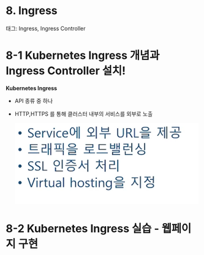# 8. Ingress

태그: Ingress, Ingress Controller

# **8-1 Kubernetes Ingress 개념과 Ingress Controller 설치!**

**Kubernetes Ingress**

- API 종류 중 하나
- HTTP,HTTPS 를 통해 클러스터 내부의 서비스를 외부로 노출
    
    ![스크린샷 2024-03-12 오후 10.54.55.png](images/8/1.png)
    

# **8-2 Kubernetes Ingress 실습 - 웹페이지 구현**